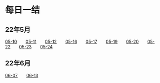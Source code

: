 # 每日一结

## 22年5月

[05-10](/每日一结/22_05_10)  [05-11](/每日一结/22_05_11)  [05-12](/每日一结/22_05_12)  [05-16](/每日一结/22_05_16)  [05-17](/每日一结/22_05_17)  [05-19](/每日一结/22_05_19)  [05-20](/每日一结/22_05_20)  [05-22](/每日一结/22_05_22)  [05-23](/每日一结/22_05_23)  [05-24](/每日一结/22_05_24)

## 22年6月

[06-07](/每日一结/22_06_07)  [06-13](/每日一结/22_06_13)
